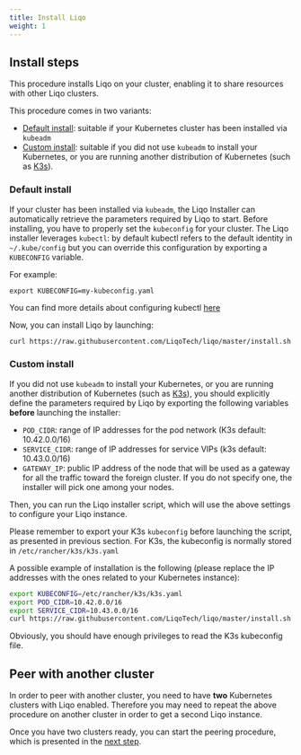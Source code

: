 ```yaml
---
title: Install Liqo
weight: 1
---
```


## Install steps

This procedure installs Liqo on your cluster, enabling it to share resources with other Liqo clusters.

This procedure comes in two variants:
* [Default install](#default-install): suitable if your Kubernetes cluster has been installed via `kubeadm`
* [Custom install](#custom-install): suitable if you did not use `kubeadm` to install your Kubernetes, or you are running another distribution of Kubernetes (such as [K3s](https://k3s.io/)).


### Default install

If your cluster has been installed via `kubeadm`, the Liqo Installer can automatically retrieve the parameters required by Liqo to start.
Before installing, you have to properly set the `kubeconfig` for your cluster. The Liqo installer leverages `kubectl`: by default kubectl refers to the default identity in `~/.kube/config` but you can override this configuration by exporting a `KUBECONFIG` variable. 

For example:
```
export KUBECONFIG=my-kubeconfig.yaml
```

You can find more details about configuring kubectl [here](https://kubernetes.io/docs/concepts/configuration/organize-cluster-access-kubeconfig/)

Now, you can install Liqo by launching: 

```bash
curl https://raw.githubusercontent.com/LiqoTech/liqo/master/install.sh | bash
```

### Custom install

If you did not use `kubeadm` to install your Kubernetes, or you are running another distribution of Kubernetes (such as [K3s](https://k3s.io/)), you should explicitly define the parameters required by Liqo by exporting the following variables **before** launching the installer:

* `POD_CIDR`: range of IP addresses for the pod network (K3s default: 10.42.0.0/16)
* `SERVICE_CIDR`: range of IP addresses for service VIPs (k3s default: 10.43.0.0/16)
* `GATEWAY_IP`: public IP address of the node that will be used as a gateway for all the traffic toward the foreign cluster. If you do not specify one, the installer will pick one among your nodes.

Then, you can run the Liqo installer script, which will use the above settings to configure your Liqo instance.

Please remember to export your K3s `kubeconfig` before launching the script, as presented in previous section. For K3s, the kubeconfig is normally stored in `/etc/rancher/k3s/k3s.yaml`

A possible example of installation is the following (please replace the IP addresses with the ones related to your Kubernetes instance):
```bash
export KUBECONFIG=/etc/rancher/k3s/k3s.yaml
export POD_CIDR=10.42.0.0/16
export SERVICE_CIDR=10.43.0.0/16
curl https://raw.githubusercontent.com/LiqoTech/liqo/master/install.sh | bash
```

Obviously, you should have enough privileges to read the K3s kubeconfig file.

## Peer with another cluster

In order to peer with another cluster, you need to have **two** Kubernetes clusters with Liqo enabled.
Therefore you may need to repeat the above procedure on another cluster in order to get a second Liqo instance.

Once you have two clusters ready, you can start the peering procedure, which is presented in the [next step](./peer).


